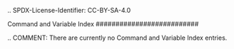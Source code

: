 .. SPDX-License-Identifier: CC-BY-SA-4.0

Command and Variable Index
##########################

.. COMMENT: There are currently no Command and Variable Index entries.

